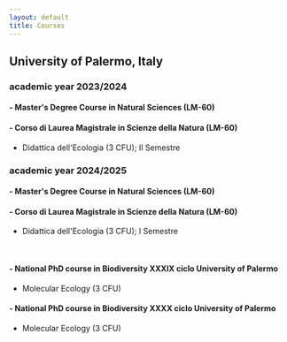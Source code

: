 ```yaml
---
layout: default
title: Courses
---
```

## University of Palermo, Italy

### academic year 2023/2024
#### - Master's Degree Course in Natural Sciences (LM-60)
#### - Corso di Laurea Magistrale in Scienze della Natura (LM-60)
- Didattica dell'Ecologia (3 CFU); II Semestre

### academic year 2024/2025
#### - Master's Degree Course in Natural Sciences (LM-60)
#### - Corso di Laurea Magistrale in Scienze della Natura (LM-60)
- Didattica dell'Ecologia (3 CFU); I Semestre
<br>

#### - National PhD course in Biodiversity XXXIX ciclo University of Palermo
- Molecular Ecology (3 CFU)
#### - National PhD course in Biodiversity XXXX ciclo University of Palermo
- Molecular Ecology (3 CFU)
<br>
